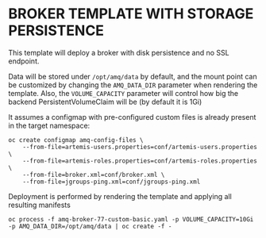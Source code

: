 # BROKER TEMPLATE WITH STORAGE PERSISTENCE

This template will deploy a broker with disk persistence and no SSL endpoint.

Data will be stored under `/opt/amq/data` by default, and the mount point can be customized by changing the `AMQ_DATA_DIR` parameter when rendering the template.
Also, the `VOLUME_CAPACITY` parameter will control how big the backend PersistentVolumeClaim will be (by default it is 1Gi)

It assumes a configmap with pre-configured custom files is already present in the target namespace:

```
oc create configmap amq-config-files \
    --from-file=artemis-users.properties=conf/artemis-users.properties \
    --from-file=artemis-roles.properties=conf/artemis-roles.properties \
    --from-file=broker.xml=conf/broker.xml \
    --from-file=jgroups-ping.xml=conf/jgroups-ping.xml
```

Deployment is performed by rendering the template and applying all resulting manifests

```
oc process -f amq-broker-77-custom-basic.yaml -p VOLUME_CAPACITY=10Gi -p AMQ_DATA_DIR=/opt/amq/data | oc create -f -
```

